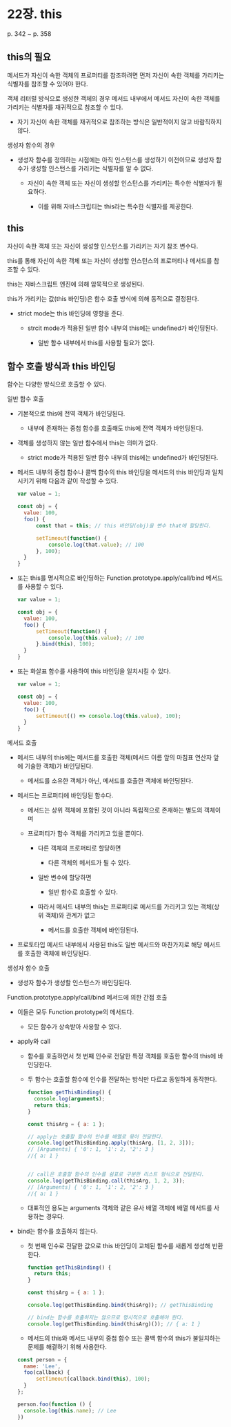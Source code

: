 # 22장. this

p. 342 ~ p. 358

## this의 필요

메서드가 자신이 속한 객체의 프로퍼티를 참조하려면 먼저 자신이 속한 객체를 가리키는 식별자를 참조할 수 있어야 한다.

객체 리터럴 방식으로 생성한 객체의 경우 메서드 내부에서 메서드 자신이 속한 객체를 가리키는 식별자를 재귀적으로 참조할 수 있다.

- 자기 자신이 속한 객체를 재귀적으로 참조하는 방식은 일반적이지 않고 바람직하지 않다.

생성자 함수의 경우

- 생성자 함수를 정의하는 시점에는 아직 인스턴스를 생성하기 이전이므로 생성자 함수가 생성할 인스턴스를 가리키는 식별자를 알 수 없다.

  - 자신이 속한 객체 또는 자신이 생성할 인스턴스를 가리키는 특수한 식별자가 필요하다.

    - 이를 위해 자바스크립티는 this라는 특수한 식별자를 제공한다.

## this

자신이 속한 객체 또는 자신이 생성할 인스턴스를 가리키는 자기 참조 변수다.

this를 통해 자신이 속한 객체 또는 자신이 생성할 인스턴스의 프로퍼티나 메서드를 참조할 수 있다.

this는 자바스크립트 엔진에 의해 암묵적으로 생성된다.

this가 가리키는 값(this 바인딩)은 함수 호출 방식에 의해 동적으로 결정된다.

- strict mode는 this 바인딩에 영향을 준다.

  - strcit mode가 적용된 일반 함수 내부의 this에는 undefined가 바인딩된다.

    - 일반 함수 내부에서 this를 사용할 필요가 없다.

## 함수 호출 방식과 this 바인딩

함수는 다양한 방식으로 호출할 수 있다.

일반 함수 호출

- 기본적으로 this에 전역 객체가 바인딩된다.

  - 내부에 존재하는 중첩 함수를 호출해도 this에 전역 객체가 바인딩된다.

- 객체를 생성하지 않는 일반 함수에서 this는 의미가 없다.

  - strict mode가 적용된 일반 함수 내부의 this에는 undefined가 바인딩된다.

- 메서드 내부의 중첩 함수나 콜백 함수의 this 바인딩을 메서드의 this 바인딩과 일치시키기 위해 다음과 같이 작성할 수 있다.

  ```JavaScript
  var value = 1;

  const obj = {
    value: 100,
    foo() {
        const that = this; // this 바인딩(obj)을 변수 that에 할당한다.

        setTimeout(function() {
            console.log(that.value); // 100
        }, 100);
    }
  }
  ```

- 또는 this를 명시적으로 바인딩하는 Function.prototype.apply/call/bind 메서드를 사용할 수 있다.

  ```JavaScript
  var value = 1;

  const obj = {
    value: 100,
    foo() {
        setTimeout(function() {
            console.log(this.value); // 100
        }.bind(this), 100);
    }
  }
  ```

- 또는 화살표 함수를 사용하여 this 바인딩을 일치시킬 수 있다.

  ```JavaScript
  var value = 1;

  const obj = {
    value: 100,
    foo() {
        setTimeout(() => console.log(this.value), 100);
    }
  }
  ```

메서드 호출

- 메서드 내부의 this에는 메서드를 호출한 객체(메서드 이름 앞의 마침표 연산자 앞에 기술한 객체)가 바인딩된다.

  - 메서드를 소유한 객체가 아닌, 메서드를 호출한 객체에 바인딩된다.

- 메서드는 프로퍼티에 바인딩된 함수다.

  - 메서드는 상위 객체에 포함된 것이 아니라 독립적으로 존재하는 별도의 객체이며

  - 프로퍼티가 함수 객체를 가리키고 있을 뿐이다.

    - 다른 객체의 프로퍼티로 할당하면

      - 다른 객체의 메서드가 될 수 있다.

    - 일반 변수에 할당하면

      - 일반 함수로 호출할 수 있다.

    - 따라서 메서드 내부의 this는 프로퍼티로 메서드를 가리키고 있는 객체(상위 객체)와 관계가 없고

      - 메서드를 호출한 객체에 바인딩된다.

- 프로토타입 메서드 내부에서 사용된 this도 일반 메서드와 마찬가지로 해당 메서드를 호출한 객체에 바인딩된다.

생성자 함수 호출

- 생성자 함수가 생성할 인스턴스가 바인딩된다.

Function.prototype.apply/call/bind 메서드에 의한 간접 호출

- 이들은 모두 Function.prototype의 메서드다.

  - 모든 함수가 상속받아 사용할 수 있다.

- apply와 call

  - 함수를 호출하면서 첫 번째 인수로 전달한 특정 객체를 호출한 함수의 this에 바인딩한다.

  - 두 함수는 호출할 함수에 인수를 전달하는 방식만 다르고 동일하게 동작한다.

    ```JavaScript
    function getThisBinding() {
      console.log(arguments);
      return this;
    }

    const thisArg = { a: 1 };

    // apply는 호출할 함수의 인수를 배열로 묶어 전달한다.
    console.log(getThisBinding.apply(thisArg, [1, 2, 3]));
    // [Arguments] { '0': 1, '1': 2, '2': 3 }
    //{ a: 1 }


    // call은 호출할 함수의 인수를 쉼표로 구분한 리스트 형식으로 전달한다.
    console.log(getThisBinding.call(thisArg, 1, 2, 3));
    // [Arguments] { '0': 1, '1': 2, '2': 3 }
    //{ a: 1 }
    ```

  - 대표적인 용도는 arguments 객체와 같은 유사 배열 객체에 배열 메서드를 사용하는 경우다.

- bind는 함수를 호출하지 않는다.

  - 첫 번째 인수로 전달한 값으로 this 바인딩이 교체된 함수를 새롭게 생성해 반환한다.

    ```JavaScript
    function getThisBinding() {
      return this;
    }

    const thisArg = { a: 1 };

    console.log(getThisBinding.bind(thisArg)); // getThisBinding

    // bind는 함수를 호출하지는 않으므로 명시적으로 호출해야 한다.
    console.log(getThisBinding.bind(thisArg)()); // { a: 1 }

    ```

  - 메서드의 this와 메서드 내부의 중첩 함수 또는 콜백 함수의 this가 불일치하는 문제를 해결하기 위해 사용한다.

  ```JavaScript
  const person = {
    name: 'Lee',
    foo(callback) {
        setTimeout(callback.bind(this), 100);
    }
  };

  person.foo(function () {
    console.log(this.name); // Lee
  })
  ```
